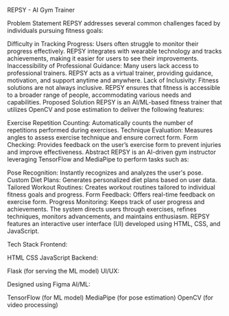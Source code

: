 REPSY - AI Gym Trainer


Problem Statement
REPSY addresses several common challenges faced by individuals pursuing fitness goals:

Difficulty in Tracking Progress: Users often struggle to monitor their progress effectively. REPSY integrates with wearable technology and tracks achievements, making it easier for users to see their improvements.
Inaccessibility of Professional Guidance: Many users lack access to professional trainers. REPSY acts as a virtual trainer, providing guidance, motivation, and support anytime and anywhere.
Lack of Inclusivity: Fitness solutions are not always inclusive. REPSY ensures that fitness is accessible to a broader range of people, accommodating various needs and capabilities.
Proposed Solution
REPSY is an AI/ML-based fitness trainer that utilizes OpenCV and pose estimation to deliver the following features:

Exercise Repetition Counting: Automatically counts the number of repetitions performed during exercises.
Technique Evaluation: Measures angles to assess exercise technique and ensure correct form.
Form Checking: Provides feedback on the user’s exercise form to prevent injuries and improve effectiveness.
Abstract
REPSY is an AI-driven gym instructor leveraging TensorFlow and MediaPipe to perform tasks such as:

Pose Recognition: Instantly recognizes and analyzes the user's pose.
Custom Diet Plans: Generates personalized diet plans based on user data.
Tailored Workout Routines: Creates workout routines tailored to individual fitness goals and progress.
Form Feedback: Offers real-time feedback on exercise form.
Progress Monitoring: Keeps track of user progress and achievements.
The system directs users through exercises, refines techniques, monitors advancements, and maintains enthusiasm. REPSY features an interactive user interface (UI) developed using HTML, CSS, and JavaScript.

Tech Stack
Frontend:

HTML
CSS
JavaScript
Backend:

Flask (for serving the ML model)
UI/UX:

Designed using Figma
AI/ML:

TensorFlow (for ML model)
MediaPipe (for pose estimation)
OpenCV (for video processing)
